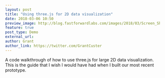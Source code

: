 ```yaml
---
layout: post
title: "Using three.js for 2D data visualization"
date: 2018-03-06 10:50
preview_image: http://blog.fastforwardlabs.com/images/2018/03/Screen_Shot_2018_03_06_at_10_53_16_AM-1520351645421.png
feature: true
post_type: Demo
external_url: 
author: Grant
author_link: https://twitter.com/GrantCuster
---
```


A code walkthrough of how to use three.js for large 2D data visualization. This is the guide that I wish I would have had when I built our most recent prototype.
